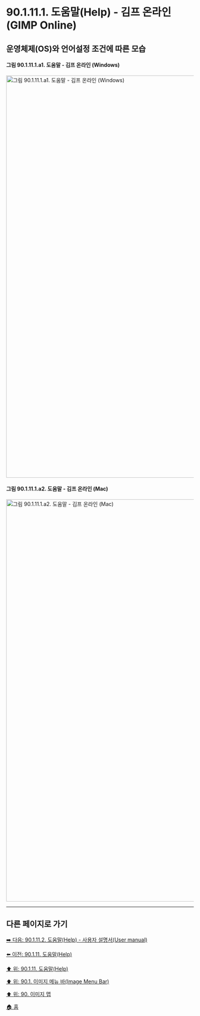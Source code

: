 # 90.1.11.1. 도움말(Help) - 김프 온라인(GIMP Online)
## 운영체제(OS)와 언어설정 조건에 따른 모습
#### 그림 90.1.11.1.a1. 도움말 - 김프 온라인 (Windows)
<img width="1080" alt="그림 90.1.11.1.a1. 도움말 - 김프 온라인 (Windows)" environment="Windows 10 GIMP 2.10.36" src="https://github.com/wonder13662/gimp/assets/15767104/9daf9a59-75b6-484e-b5e8-d646571568f5">

#### 그림 90.1.11.1.a2. 도움말 - 김프 온라인 (Mac)
<img width="1080" alt="그림 90.1.11.1.a2. 도움말 - 김프 온라인 (Mac)" environment="MacOS:Sonoma 14.2.1 GIMP 2.10.36" src="https://github.com/wonder13662/gimp/assets/15767104/658c60e6-5aff-44b7-aa7c-373393dc44b7">

***

## 다른 페이지로 가기

[➡️ 다음: 90.1.11.2. 도움말(Help) - 사용자 설명서(User manual)](./90-01-11-helpx-02-user_manual.md)

[⬅️ 이전: 90.1.11. 도움말(Help)](./90-01-11-help.md)

[⬆️ 위: 90.1.11. 도움말(Help)](./90-01-11-help.md)

[⬆️ 위: 90.1. 이미지 메뉴 바(Image Menu Bar)](./90-01-00-image-menu-bar.md)

[⬆️ 위: 90. 이미지 맵](./90-00-image-map.md)

[🏠 홈](./00-home.md)
